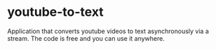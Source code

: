 # youtube-to-text
Application that converts youtube videos to text asynchronously via a stream. The code is free and you can use it anywhere.
